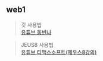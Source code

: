## web1

>깃 사용법\
>[유튜브 동빈나](https://www.youtube.com/watch?v=rhP5pseOJc0&list=PLRx0vPvlEmdD5FLIdwTM4mKBgyjv4no81&index=1)

>JEUS8 사용법\
>[유튜브 티맥스소프트(제우스8강의)](https://www.youtube.com/watch?v=O8a89QgOhvA)
